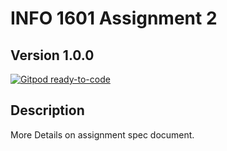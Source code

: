 # INFO 1601 Assignment 2

## Version 1.0.0

[![Gitpod ready-to-code](https://img.shields.io/badge/Gitpod-ready--to--code-blue?logo=gitpod)](https://gitpod.io/#https://github.com/uwidcit/info1601a2)

## Description


More Details on assignment spec document.

